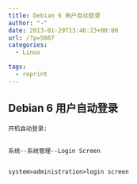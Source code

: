 ```yaml
---
title: Debian 6 用户自动登录
author: "-"
date: 2013-01-29T13:46:23+00:00
url: /?p=5087
categories:
  - Linux

tags:
  - reprint
---
```

## Debian 6 用户自动登录



  
    开机自动登录: 
  
  
    系统--系统管理--Login Screen
  
  
    system>administration>login screen
  
  
  
